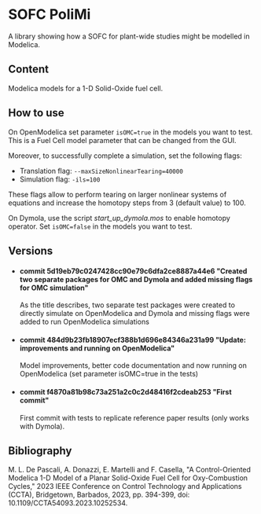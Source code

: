 # SOFC PoliMi

A library showing how a SOFC for plant-wide studies might be modelled in Modelica.

## Content

Modelica models for a 1-D Solid-Oxide fuel cell.

## How to use

On OpenModelica set parameter `isOMC=true` in the models you want to test. 
This is a Fuel Cell model parameter that can be changed from the GUI. 

Moreover, to successfully complete a simulation, set the following flags:
- Translation flag: `--maxSizeNonlinearTearing=40000`
- Simulation flag: `-ils=100`

These flags allow to perform tearing on larger nonlinear systems of equations and increase the homotopy steps from 3 (default value) to 100.

On Dymola, use the script *start_up_dymola.mos* to enable homotopy operator. Set `isOMC=false` in the models you want to test.

## Versions

- #### commit 5d19eb79c0247428cc90e79c6dfa2ce8887a44e6 "Created two separate packages for OMC and Dymola and added missing flags for OMC simulation"
  As the title describes, two separate test packages were created to directly simulate on OpenModelica and Dymola and missing flags were added to run OpenModelica simulations

- #### commit 484d9b23fb18907ecf388b1d696e84346a231a99 "Update: improvements and running on OpenModelica"

  Model improvements, better code documentation and now running on OpenModelica (set parameter isOMC=true in the tests)

- #### commit f4870a81b98c73a251a2c0c2d48416f2cdeab253 "First commit"

  First commit with tests to replicate reference paper results (only works with Dymola).

## Bibliography

M. L. De Pascali, A. Donazzi, E. Martelli and F. Casella, "A Control-Oriented Modelica 1-D Model of a Planar Solid-Oxide Fuel Cell for Oxy-Combustion Cycles," 2023 IEEE Conference on Control Technology and Applications (CCTA), Bridgetown, Barbados, 2023, pp. 394-399, doi: 10.1109/CCTA54093.2023.10252534.
